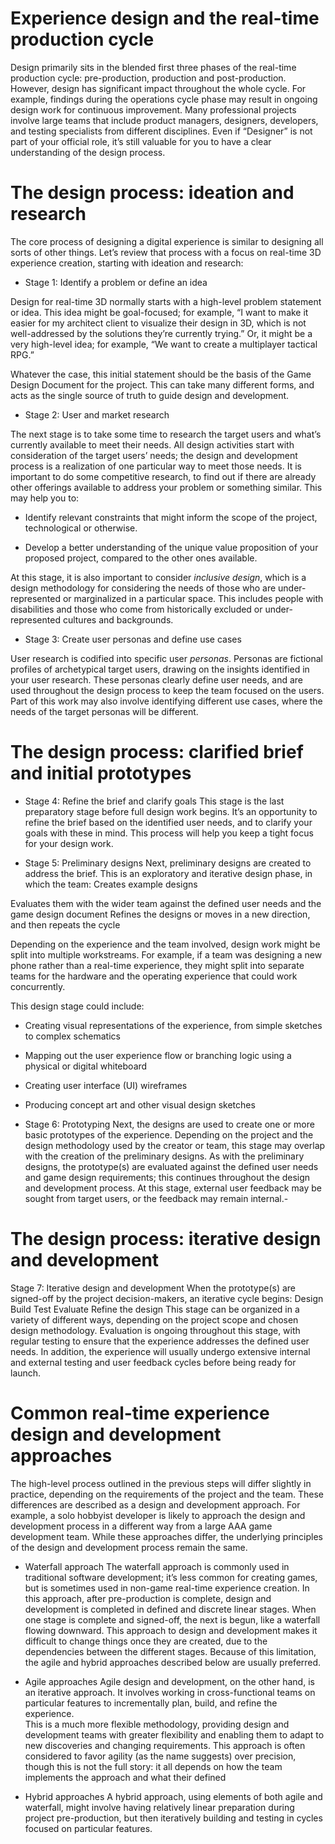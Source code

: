 # Experience design and the real-time production cycle

Design primarily sits in the blended first three phases of the real-time production cycle:  pre-production, production and post-production. However, design has significant impact throughout the whole cycle. For example, findings during the operations cycle phase may result in ongoing design work for continuous improvement.
Many professional projects involve large teams that include product managers, designers, developers, and testing specialists from different disciplines. Even if “Designer” is not part of your official role, it’s still valuable for you to have  a clear understanding of the design process.

# The design process: ideation and research

The core process of designing a digital experience is similar to designing all sorts of other things. Let’s review that process with a focus on real-time 3D experience creation, starting with ideation and research: 

- Stage 1: Identify a problem or define an idea

Design for real-time 3D normally starts with a high-level problem statement or idea. This idea might be goal-focused; for example, “I want to make it easier for my architect client to visualize their design in 3D, which is not well-addressed by the solutions they’re currently trying.” Or, it might be a very high-level idea; for example, “We want to create a multiplayer tactical RPG.” 

Whatever the case, this initial statement should be the basis of the Game Design Document for the project. This can take many different forms, and acts as the single source of truth to guide design and development. 

- Stage 2: User and market research

The next stage is to take some time to research the target users and what’s currently available to meet their needs. All design activities start with consideration of the target users’ needs; the design and development process is a realization of one particular way to meet those needs. 
It is important to do some competitive research, to find out if there are already other offerings available to address your problem or something similar. This may help you to:

- Identify relevant constraints that might inform the scope of the project, technological or otherwise.

- Develop a better understanding of the unique value proposition of your proposed project, compared to the other ones available.

At this stage, it is also important to consider *inclusive design*, which is a design methodology for considering the needs of those who are under-represented or marginalized in a particular space. This includes people with disabilities and those who come from historically excluded or under-represented cultures and backgrounds.

- Stage 3: Create user personas and define use cases

User research is codified into specific user *personas*. Personas are fictional profiles of archetypical target users, drawing on the insights identified in your user research. These personas clearly define user needs, and are used throughout the design process to keep the team focused on the users. Part of this work may also involve identifying different use cases, where the needs of the target personas will be different. 

# The design process: clarified brief and initial prototypes

- Stage 4: Refine the brief and clarify goals
This stage is the last preparatory stage before full design work begins. It’s an opportunity to refine the brief based on the identified user needs, and to clarify your goals with these in mind. This process will help you keep a tight focus for your design work.

- Stage 5: Preliminary designs
Next, preliminary designs are created to address the brief. This is an exploratory and iterative design phase, in which the team:
Creates example designs

Evaluates them with the wider team against the defined user needs and the game design document
Refines the designs or moves in a new direction, and then repeats the cycle

Depending on the experience and the team involved, design work might be split into multiple workstreams. For example, if a team was designing a new phone rather than a real-time experience, they might split into separate teams for the hardware and the operating experience that could work concurrently.

This design stage could include:

- Creating visual representations of the experience, from simple sketches to complex schematics
- Mapping out the user experience flow or branching logic using a physical or digital whiteboard
- Creating user interface (UI) wireframes
- Producing concept art and other visual design sketches


- Stage 6: Prototyping
Next, the designs are used to create one or more basic prototypes of the experience. Depending on the project and the design methodology used by the creator or team, this stage may overlap with the creation of the preliminary designs. 
As with the preliminary designs, the prototype(s) are evaluated against the defined user needs and game design requirements; this continues throughout the design and development process. At this stage, external user feedback may be sought from target users, or the feedback may remain internal.- 

# The design process: iterative design and development

Stage 7: Iterative design and development
When the prototype(s) are signed-off by the project decision-makers, an iterative cycle begins:
Design
Build
Test
Evaluate
Refine the design
This stage can be organized in a variety of different ways, depending on the project scope and chosen design methodology. Evaluation is ongoing throughout this stage, with regular testing to ensure that the experience addresses the defined user needs. 
In addition, the experience will usually undergo extensive internal and external testing and user feedback cycles before being ready for launch.

# Common real-time experience design and development approaches

The high-level process outlined in the previous steps will differ slightly in practice, depending on the requirements of the project and the team. These differences are described as a design and development approach. For example, a solo hobbyist developer is likely to approach the design and development process in a different way from a large AAA game development team. While these approaches differ, the underlying principles of the design and development process remain the same.

- Waterfall approach
The waterfall approach is commonly used in traditional software development; it’s less common for creating games, but is sometimes used in non-game real-time experience creation. In this approach, after pre-production is complete, design and development is completed in defined and discrete linear stages. When one stage is complete and signed-off, the next is begun, like a waterfall flowing downward. 
This approach to design and development makes it difficult to change things once they are created, due to the dependencies between the different stages. Because of this limitation, the agile and hybrid approaches described below are usually preferred. 

- Agile approaches
Agile design and development, on the other hand, is an iterative approach. It involves working in cross-functional teams on particular features to incrementally plan, build, and refine the experience.  
This is a much more flexible methodology, providing design and development teams with greater flexibility and enabling them to adapt to new discoveries and changing requirements. This approach is often considered to favor agility (as the name suggests) over precision, though this is not the full story: it all depends on how the team implements the approach and what their defined 

- Hybrid approaches
A hybrid approach, using elements of both agile and waterfall, might involve having relatively linear preparation during project pre-production, but then iteratively building and testing in cycles focused on particular features. 



